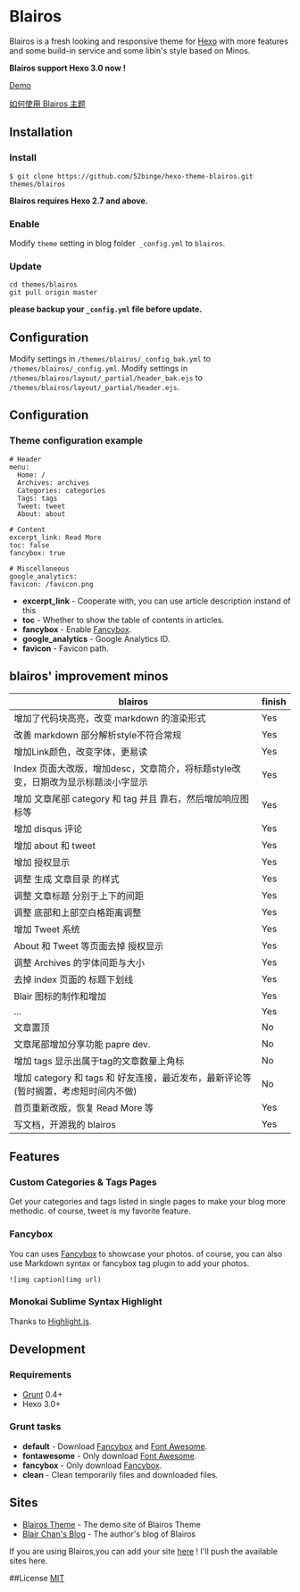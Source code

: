 # Blairos

Blairos is a fresh looking and responsive theme for [Hexo](http://hexo.io) with more features and some build-in service and some libin's style based on Minos.  

**Blairos support Hexo 3.0 now !**

[Demo](http://52binge.github.io)

[如何使用 Blairos 主题](https://github.com/52binge/hexo-theme-blairos/)

## Installation

### Install
```
$ git clone https://github.com/52binge/hexo-theme-blairos.git themes/blairos
```
**Blairos requires Hexo 2.7 and above.** 

### Enable

Modify `theme` setting in blog folder` _config.yml` to `blairos`.

### Update

```
cd themes/blairos
git pull origin master
```

**please backup your `_config.yml` file before update.** 

## Configuration

Modify settings in  `/themes/blairos/_config_bak.yml` to `/themes/blairos/_config.yml`. 
Modify settings in  `/themes/blairos/layout/_partial/header_bak.ejs` to `/themes/blairos/layout/_partial/header.ejs`. 

## Configuration

### Theme configuration example
```
# Header
menu:
  Home: /
  Archives: archives
  Categories: categories
  Tags: tags
  Tweet: tweet
  About: about

# Content
excerpt_link: Read More
toc: false
fancybox: true

# Miscellaneous
google_analytics:
favicon: /favicon.png
```

- **excerpt_link** - Cooperate with, you can use article description instand of this <!--more-->
- **toc** - Whether to show the table of contents in articles.
- **fancybox** - Enable [Fancybox].
- **google_analytics** - Google Analytics ID.
- **favicon** - Favicon path.

## blairos' improvement minos

blairos | finish
------- | -------
增加了代码块高亮，改变 markdown 的渲染形式 | Yes
改善 markdown 部分解析style不符合常规 | Yes
增加Link颜色，改变字体，更易读 | Yes
Index 页面大改版，增加desc，文章简介，将标题style改变，日期改为显示标题淡小字显示 | Yes
增加 文章尾部 category 和 tag 并且 靠右，然后增加响应图标等 | Yes
增加 disqus 评论 | Yes
增加 about 和 tweet | Yes
增加 授权显示 | Yes
调整 生成 文章目录 的样式 | Yes
调整 文章标题 分别于上下的间距 | Yes
调整 底部和上部空白格距离调整 | Yes
增加 Tweet 系统 | Yes
About 和 Tweet 等页面去掉 授权显示 | Yes
调整 Archives 的字体间距与大小 | Yes
去掉 index 页面的 标题下划线 | Yes
Blair 图标的制作和增加 | Yes
... | Yes
文章置顶 | No
文章尾部增加分享功能  papre dev. | No
增加 tags 显示出属于tag的文章数量上角标 | No
增加 category 和 tags 和 好友连接，最近发布，最新评论等 (暂时搁置，考虑短时间内不做) | No
首页重新改版，恢复 Read More 等 | Yes
写文档，开源我的 blairos | Yes


## Features

### Custom Categories & Tags Pages

Get your categories and tags listed in single pages to make your blog more methodic. of course, tweet
is my favorite feature.

### Fancybox

You can uses [Fancybox] to showcase your photos. of course, you can also use Markdown syntax or fancybox tag plugin to add your photos.

```
![img caption](img url)
```

### Monokai Sublime Syntax Highlight

Thanks to [Highlight.js](https://highlightjs.org/).

## Development

### Requirements

- [Grunt] 0.4+
- Hexo 3.0+

### Grunt tasks

- **default** - Download [Fancybox] and [Font Awesome].
- **fontawesome** - Only download [Font Awesome].
- **fancybox** - Only download [Fancybox].
- **clean** - Clean temporarily files and downloaded files.

[Hexo]: http://zespia.tw/hexo/
[Fancybox]: http://fancyapps.com/fancybox/
[Font Awesome]: http://fontawesome.io/
[Grunt]: http://gruntjs.com/

## Sites

- [Blairos Theme][1] - The demo site of Blairos Theme
- [Blair Chan's Blog][1] - The author's blog of Blairos

If you are using Blairos,you can add your site [here](https://github.com/52binge/blairos/wiki/Sites) ! I'll push the available sites here.

##License
[MIT](/LICENSE)

[1]: http://52binge.github.io
